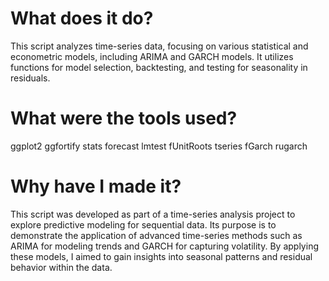 # What does it do?

This script analyzes time-series data, focusing on various statistical and econometric models, including ARIMA and GARCH models. It utilizes functions for model selection, backtesting, and testing for seasonality in residuals.

# What were the tools used?

ggplot2
ggfortify
stats
forecast
lmtest
fUnitRoots
tseries
fGarch
rugarch

# Why have I made it?

This script was developed as part of a time-series analysis project to explore predictive modeling for sequential data. Its purpose is to demonstrate the application of advanced time-series methods such as ARIMA for modeling trends and GARCH for capturing volatility. By applying these models, I aimed to gain insights into seasonal patterns and residual behavior within the data.
